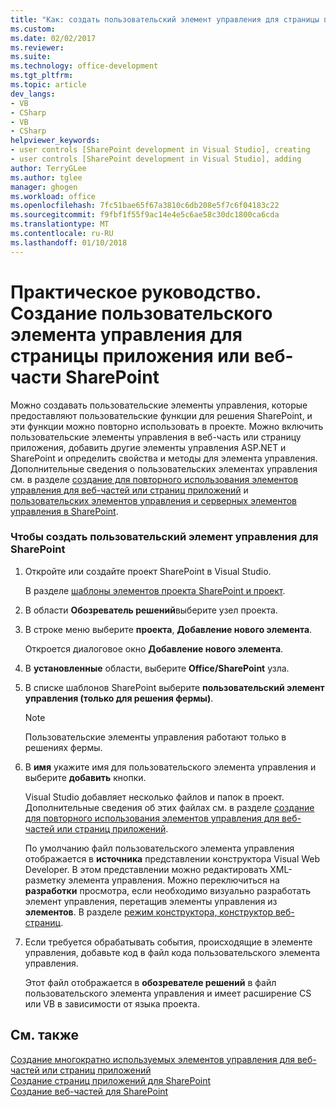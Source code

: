 ```yaml
---
title: "Как: создать пользовательский элемент управления для страницы приложения SharePoint или веб-части | Документы Microsoft"
ms.custom: 
ms.date: 02/02/2017
ms.reviewer: 
ms.suite: 
ms.technology: office-development
ms.tgt_pltfrm: 
ms.topic: article
dev_langs:
- VB
- CSharp
- VB
- CSharp
helpviewer_keywords:
- user controls [SharePoint development in Visual Studio], creating
- user controls [SharePoint development in Visual Studio], adding
author: TerryGLee
ms.author: tglee
manager: ghogen
ms.workload: office
ms.openlocfilehash: 7fc51bae65f67a3810c6db208e5f7c6f04183c22
ms.sourcegitcommit: f9fbf1f55f9ac14e4e5c6ae58c30dc1800ca6cda
ms.translationtype: MT
ms.contentlocale: ru-RU
ms.lasthandoff: 01/10/2018
---
```

# <a name="how-to-create-a-user-control-for-a-sharepoint-application-page-or-web-part"></a>Практическое руководство. Создание пользовательского элемента управления для страницы приложения или веб-части SharePoint
  Можно создавать пользовательские элементы управления, которые предоставляют пользовательские функции для решения SharePoint, и эти функции можно повторно использовать в проекте. Можно включить пользовательские элементы управления в веб-часть или страницу приложения, добавить другие элементы управления ASP.NET и SharePoint и определить свойства и методы для элемента управления. Дополнительные сведения о пользовательских элементах управления см. в разделе [создание для повторного использования элементов управления для веб-частей или страниц приложений](../sharepoint/creating-reusable-controls-for-web-parts-or-application-pages.md) и [пользовательских элементов управления и серверных элементов управления в SharePoint](http://blogs.msdn.com/b/kaevans/archive/2011/04/28/user-controls-and-server-controls-in-sharepoint.aspx).  
  
### <a name="to-create-a-user-control-for-sharepoint"></a>Чтобы создать пользовательский элемент управления для SharePoint  
  
1.  Откройте или создайте проект SharePoint в Visual Studio.  
  
     В разделе [шаблоны элементов проекта SharePoint и проект](../sharepoint/sharepoint-project-and-project-item-templates.md).  
  
2.  В области **Обозреватель решений**выберите узел проекта.  
  
3.  В строке меню выберите **проекта**, **Добавление нового элемента**.  
  
     Откроется диалоговое окно **Добавление нового элемента**.  
  
4.  В **установленные** области, выберите **Office/SharePoint** узла.  
  
5.  В списке шаблонов SharePoint выберите **пользовательский элемент управления (только для решения фермы)**.  
  
    > [!NOTE]  
    >  Пользовательские элементы управления работают только в решениях фермы.  
  
6.  В **имя** укажите имя для пользовательского элемента управления и выберите **добавить** кнопки.  
  
     Visual Studio добавляет несколько файлов и папок в проект. Дополнительные сведения об этих файлах см. в разделе [создание для повторного использования элементов управления для веб-частей или страниц приложений](../sharepoint/creating-reusable-controls-for-web-parts-or-application-pages.md).  
  
     По умолчанию файл пользовательского элемента управления отображается в **источника** представлении конструктора Visual Web Developer. В этом представлении можно редактировать XML-разметку элемента управления. Можно переключиться на **разработки** просмотра, если необходимо визуально разработать элемент управления, перетащив элементы управления из **элементов**. В разделе [режим конструктора, конструктор веб-страниц](http://msdn.microsoft.com/en-us/d8f2270a-357d-40a4-9b39-1a3f2366216d).  
  
7.  Если требуется обрабатывать события, происходящие в элементе управления, добавьте код в файл кода пользовательского элемента управления.  
  
     Этот файл отображается в **обозревателе решений** в файл пользовательского элемента управления и имеет расширение CS или VB в зависимости от языка проекта.  
  
## <a name="see-also"></a>См. также  
 [Создание многократно используемых элементов управления для веб-частей или страниц приложений](../sharepoint/creating-reusable-controls-for-web-parts-or-application-pages.md)   
 [Создание страниц приложений для SharePoint](../sharepoint/creating-application-pages-for-sharepoint.md)   
 [Создание веб-частей для SharePoint](../sharepoint/creating-web-parts-for-sharepoint.md)  
  
  
